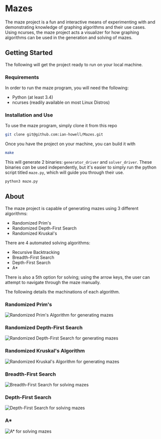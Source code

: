 # Mazes
The maze project is a fun and interactive means of experimenting with and
demonstrating knowledge of graphing algorithms and their use cases. Using
ncurses, the maze project acts a visualizer for how graphing algorithms can be
used in the generation and solving of mazes.

## Getting Started
The following will get the project ready to run on your local machine.

### Requirements
In order to run the maze program, you will need the following:
* Python (at least 3.4)
* ncurses (readily available on most Linux Distros)

### Installation and Use
To use the maze program, simply clone it from this repo
``` bash
git clone git@github.com:ian-howell/Mazes.git
```

Once you have the project on your machine, you can build it with
``` bash
make
```

This will generate 2 binaries: `generator_driver` and `solver_driver`. These
binaries _can_ be used independently, but it's easier to simply run the python
script titled `maze.py`, which will guide you through their use.
``` bash
python3 maze.py
```

## About
The maze project is capable of generating mazes using 3 different algorithms:
* Randomized Prim's
* Randomized Depth-First Search
* Randomized Kruskal's

There are 4 automated solving algorithms:
* Recursive Backtracking
* Breadth-First Search
* Depth-First Search
* A\*

There is also a 5th option for solving; using the arrow keys, the user can
attempt to navigate through the maze manually.

The following details the machinations of each algorithm.

### Randomized Prim's
![Randomized Prim's Algorithm for generating mazes](/media/primgen.gif?raw=true
"Randomized Prim's")

### Randomized Depth-First Search
![Randomized Depth-First Search for generating mazes](/media/dfsgen.gif?raw=true
"Randomized Depth-First Search")

### Randomized Kruskal's Algorithm
![Randomized Kruskal's Algorithm for generating mazes](/media/kruskalgen.gif?raw=true
"Randomized Kruskal's Algorithm")

### Breadth-First Search
![Breadth-First Search for solving mazes](/media/bfssolve.gif?raw=true
"Breadth-First Search")

### Depth-First Search
![Depth-First Search for solving mazes](/media/dfssolve.gif?raw=true
"Depth-First Search")

### A\*
![A\* for solving mazes](/media/astarsolve.gif?raw=true
"A\*")

